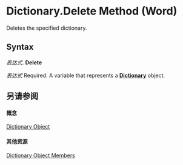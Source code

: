 
# Dictionary.Delete Method (Word)

Deletes the specified dictionary.


## Syntax

 _表达式_. **Delete**

 _表达式_ Required. A variable that represents a **[Dictionary](1946d60c-2abd-9ca9-8d0b-7068e9173bb3.md)** object.


## 另请参阅


#### 概念


[Dictionary Object](1946d60c-2abd-9ca9-8d0b-7068e9173bb3.md)
#### 其他资源


[Dictionary Object Members](http://msdn.microsoft.com/library/40366ef7-9a5e-19f5-088f-00b36bec68f4%28Office.15%29.aspx)